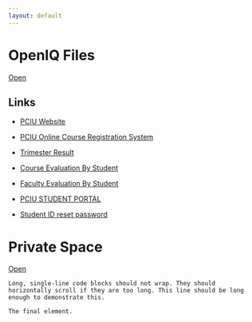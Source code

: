 ```yaml
---
layout: default
---
```


# OpenIQ Files
[Open](https://openiq.me)

## Links
* [PCIU Website](https://www.portcity.edu.bd/)
  
* [PCIU Online Course Registration System](http://119.18.149.45/pciuonlineregistration)
  
* [Trimester Result](http://119.18.149.45/PCIUOnlineResult)
  
* [Course Evaluation By Student](https://www.pciu.net/IQAC/CourseEvaluation/SelectCourse)
  
* [Faculty Evaluation By Student](https://www.pciu.net/IQAC/FacultyEvaluation/SelectFaculty)
  
* [PCIU STUDENT PORTAL](http://119.18.149.45/PCIUStudentPortal/)
  
* [Student ID reset password](https://www.pciu.net/IQAC/Manage/ChangePassword)


# Private Space
[Open](https://techbangla-my.sharepoint.com/:f:/g/personal/mahmudul_techbangla_onmicrosoft_com/EiLAia_OGsFBkpBViLJGgNIB-CZBoLI85Dr5jcNI_DWpbA?e=9lrdTc)


```
Long, single-line code blocks should not wrap. They should horizontally scroll if they are too long. This line should be long enough to demonstrate this.
```

```
The final element.
```
